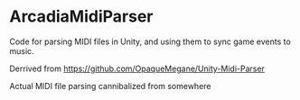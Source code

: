 # ArcadiaMidiParser

Code for parsing MIDI files in Unity, and using them to sync game events to music.

Derrived from https://github.com/OpaqueMegane/Unity-Midi-Parser

Actual MIDI file parsing cannibalized from somewhere
